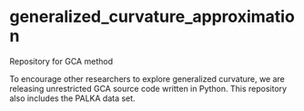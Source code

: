 # generalized_curvature_approximation
Repository for GCA method

To encourage other researchers to explore generalized curvature, we are releasing unrestricted GCA source code written in Python. 
This repository also includes the PALKA data set.
